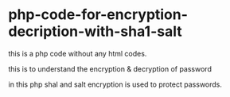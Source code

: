 # php-code-for-encryption-decription-with-sha1-salt

this is a php code without any html codes.

this is to understand the encryption & decryption of password

in this php shal and salt encryption is used to protect passwords.
